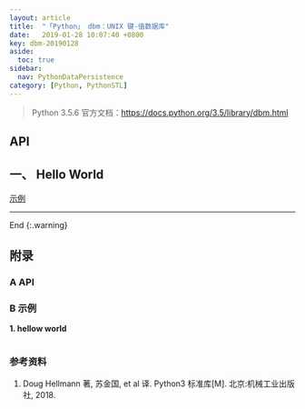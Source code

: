 ```yaml
---
layout: article
title:  "「Python」 dbm：UNIX 键-值数据库"
date:   2019-01-28 10:07:40 +0800
key: dbm-20190128
aside:
  toc: true
sidebar:
  nav: PythonDataPersistence
category: [Python, PythonSTL]
---
```


> Python 3.5.6 官方文档：<https://docs.python.org/3.5/library/dbm.html>  

## API

## 一、 Hello World
[示例](#hellow_world)  



-------------------  
 End
{:.warning}  



## 附录
### A API


### B 示例
<span id="hellow_world">**1. hellow world**</span>  


```python

```

### 参考资料
1. Doug Hellmann 著, 苏金国, et al 译. Python3 标准库[M]. 北京:机械工业出版社, 2018.

